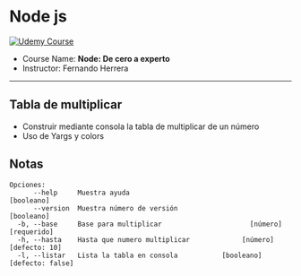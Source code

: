 # Node js

[![Udemy Course][udemy-image]][udemy-url]

- Course Name: **Node: De cero a experto**
- Instructor: Fernando Herrera

---

## Tabla de multiplicar

- Construir mediante consola la tabla de multiplicar de un número
- Uso de Yargs y colors

## Notas

```
Opciones:
      --help     Muestra ayuda                                        [booleano]
      --version  Muestra número de versión                            [booleano]
  -b, --base     Base para multiplicar                      [número] [requerido]
  -h, --hasta    Hasta que numero multiplicar             [número] [defecto: 10]
  -l, --listar   Lista la tabla en consola           [booleano] [defecto: false]
```

<!-- Markdown links -->

[udemy-image]: https://img.shields.io/badge/Udemy-EC5252?style=for-the-badge&logo=Udemy&logoColor=white
[udemy-url]: https://www.udemy.com/course/node-de-cero-a-experto/
